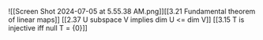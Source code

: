 ![[Screen Shot 2024-07-05 at 5.55.38 AM.png]][[3.21 Fundamental theorem of linear maps]]
[[2.37 U subspace V implies dim U <= dim V]]
[[3.15 T is injective iff null T = {0}]]
